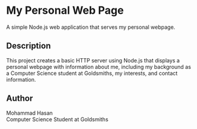 # My Personal Web Page

A simple Node.js web application that serves my personal webpage.

## Description

This project creates a basic HTTP server using Node.js that displays a personal webpage with information about me, including my background as a Computer Science student at Goldsmiths, my interests, and contact information.

## Author

Mohammad Hasan  
Computer Science Student at Goldsmiths
